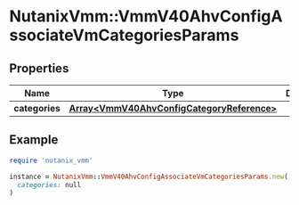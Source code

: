 # NutanixVmm::VmmV40AhvConfigAssociateVmCategoriesParams

## Properties

| Name | Type | Description | Notes |
| ---- | ---- | ----------- | ----- |
| **categories** | [**Array&lt;VmmV40AhvConfigCategoryReference&gt;**](VmmV40AhvConfigCategoryReference.md) |  | [optional] |

## Example

```ruby
require 'nutanix_vmm'

instance = NutanixVmm::VmmV40AhvConfigAssociateVmCategoriesParams.new(
  categories: null
)
```

